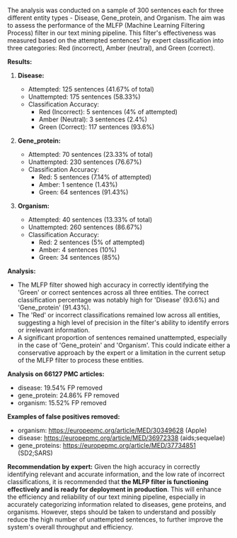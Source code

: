 The analysis was conducted on a sample of 300 sentences each for three different entity types - Disease, Gene_protein, and Organism. The aim was to assess the performance of the MLFP (Machine Learning Filtering Process) filter in our text mining pipeline. This filter's effectiveness was measured based on the attempted sentences' by expert classification into three categories: Red (incorrect), Amber (neutral), and Green (correct).

**Results:**

1. **Disease:**
   - Attempted: 125 sentences (41.67% of total)
   - Unattempted: 175 sentences (58.33%)
   - Classification Accuracy:
     - Red (Incorrect): 5 sentences (4% of attempted)
     - Amber (Neutral): 3 sentences (2.4%)
     - Green (Correct): 117 sentences (93.6%)

2. **Gene_protein:**
   - Attempted: 70 sentences (23.33% of total)
   - Unattempted: 230 sentences (76.67%)
   - Classification Accuracy:
     - Red: 5 sentences (7.14% of attempted)
     - Amber: 1 sentence (1.43%)
     - Green: 64 sentences (91.43%)

3. **Organism:**
   - Attempted: 40 sentences (13.33% of total)
   - Unattempted: 260 sentences (86.67%)
   - Classification Accuracy:
     - Red: 2 sentences (5% of attempted)
     - Amber: 4 sentences (10%)
     - Green: 34 sentences (85%)

**Analysis:**
- The MLFP filter showed high accuracy in correctly identifying the 'Green' or correct sentences across all three entities. The correct classification percentage was notably high for 'Disease' (93.6%) and 'Gene_protein' (91.43%).
- The 'Red' or incorrect classifications remained low across all entities, suggesting a high level of precision in the filter's ability to identify errors or irrelevant information.
- A significant proportion of sentences remained unattempted, especially in the case of 'Gene_protein' and 'Organism'. This could indicate either a conservative approach by the expert or a limitation in the current setup of the MLFP filter to process these entities.

**Analysis on 66127 PMC articles:**
- disease: 19.54% FP removed
- gene_protein: 24.86% FP removed
- organism: 15.52% FP removed

**Examples of false positives removed:**

- organism: https://europepmc.org/article/MED/30349628 (Apple)
- disease: https://europepmc.org/article/MED/36972338 (aids;sequelae)
- gene_proteins: https://europepmc.org/article/MED/37734851 (SD2;SARS)


**Recommendation by expert:**
Given the high accuracy in correctly identifying relevant and accurate information, and the low rate of incorrect classifications, it is recommended that **the MLFP filter is functioning effectively and is ready for deployment in production**. This will enhance the efficiency and reliability of our text mining pipeline, especially in accurately categorizing information related to diseases, gene proteins, and organisms. However, steps should be taken to understand and possibly reduce the high number of unattempted sentences, to further improve the system's overall throughput and efficiency.
